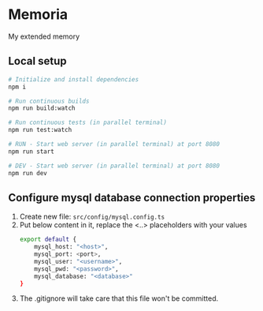 # Memoria

My extended memory

## Local setup

```bash
# Initialize and install dependencies
npm i

# Run continuous builds
npm run build:watch

# Run continuous tests (in parallel terminal)
npm run test:watch

# RUN - Start web server (in parallel terminal) at port 8080  
npm run start

# DEV - Start web server (in parallel terminal) at port 8080  
npm run dev
```

## Configure mysql database connection properties

1. Create new file: `src/config/mysql.config.ts`
2. Put below content in it, replace the <..> placeholders with your values
    ```bash
    export default {
        mysql_host: "<host>",
        mysql_port: <port>,
        mysql_user: "<username>",
        mysql_pwd: "<password>",
        mysql_database: "<database>"
    }
    ```
3. The .gitignore will take care that this file won't be committed.